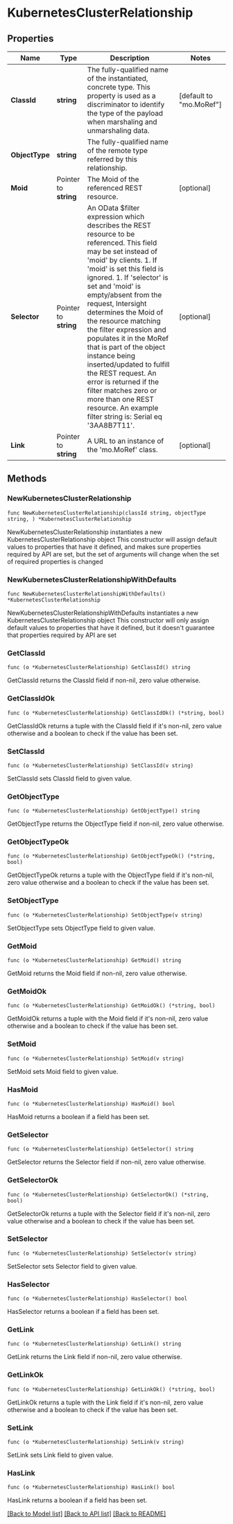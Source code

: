 # KubernetesClusterRelationship

## Properties

Name | Type | Description | Notes
------------ | ------------- | ------------- | -------------
**ClassId** | **string** | The fully-qualified name of the instantiated, concrete type. This property is used as a discriminator to identify the type of the payload when marshaling and unmarshaling data. | [default to "mo.MoRef"]
**ObjectType** | **string** | The fully-qualified name of the remote type referred by this relationship. | 
**Moid** | Pointer to **string** | The Moid of the referenced REST resource. | [optional] 
**Selector** | Pointer to **string** | An OData $filter expression which describes the REST resource to be referenced. This field may be set instead of &#39;moid&#39; by clients. 1. If &#39;moid&#39; is set this field is ignored. 1. If &#39;selector&#39; is set and &#39;moid&#39; is empty/absent from the request, Intersight determines the Moid of the resource matching the filter expression and populates it in the MoRef that is part of the object instance being inserted/updated to fulfill the REST request. An error is returned if the filter matches zero or more than one REST resource. An example filter string is: Serial eq &#39;3AA8B7T11&#39;. | [optional] 
**Link** | Pointer to **string** | A URL to an instance of the &#39;mo.MoRef&#39; class. | [optional] 

## Methods

### NewKubernetesClusterRelationship

`func NewKubernetesClusterRelationship(classId string, objectType string, ) *KubernetesClusterRelationship`

NewKubernetesClusterRelationship instantiates a new KubernetesClusterRelationship object
This constructor will assign default values to properties that have it defined,
and makes sure properties required by API are set, but the set of arguments
will change when the set of required properties is changed

### NewKubernetesClusterRelationshipWithDefaults

`func NewKubernetesClusterRelationshipWithDefaults() *KubernetesClusterRelationship`

NewKubernetesClusterRelationshipWithDefaults instantiates a new KubernetesClusterRelationship object
This constructor will only assign default values to properties that have it defined,
but it doesn't guarantee that properties required by API are set

### GetClassId

`func (o *KubernetesClusterRelationship) GetClassId() string`

GetClassId returns the ClassId field if non-nil, zero value otherwise.

### GetClassIdOk

`func (o *KubernetesClusterRelationship) GetClassIdOk() (*string, bool)`

GetClassIdOk returns a tuple with the ClassId field if it's non-nil, zero value otherwise
and a boolean to check if the value has been set.

### SetClassId

`func (o *KubernetesClusterRelationship) SetClassId(v string)`

SetClassId sets ClassId field to given value.


### GetObjectType

`func (o *KubernetesClusterRelationship) GetObjectType() string`

GetObjectType returns the ObjectType field if non-nil, zero value otherwise.

### GetObjectTypeOk

`func (o *KubernetesClusterRelationship) GetObjectTypeOk() (*string, bool)`

GetObjectTypeOk returns a tuple with the ObjectType field if it's non-nil, zero value otherwise
and a boolean to check if the value has been set.

### SetObjectType

`func (o *KubernetesClusterRelationship) SetObjectType(v string)`

SetObjectType sets ObjectType field to given value.


### GetMoid

`func (o *KubernetesClusterRelationship) GetMoid() string`

GetMoid returns the Moid field if non-nil, zero value otherwise.

### GetMoidOk

`func (o *KubernetesClusterRelationship) GetMoidOk() (*string, bool)`

GetMoidOk returns a tuple with the Moid field if it's non-nil, zero value otherwise
and a boolean to check if the value has been set.

### SetMoid

`func (o *KubernetesClusterRelationship) SetMoid(v string)`

SetMoid sets Moid field to given value.

### HasMoid

`func (o *KubernetesClusterRelationship) HasMoid() bool`

HasMoid returns a boolean if a field has been set.

### GetSelector

`func (o *KubernetesClusterRelationship) GetSelector() string`

GetSelector returns the Selector field if non-nil, zero value otherwise.

### GetSelectorOk

`func (o *KubernetesClusterRelationship) GetSelectorOk() (*string, bool)`

GetSelectorOk returns a tuple with the Selector field if it's non-nil, zero value otherwise
and a boolean to check if the value has been set.

### SetSelector

`func (o *KubernetesClusterRelationship) SetSelector(v string)`

SetSelector sets Selector field to given value.

### HasSelector

`func (o *KubernetesClusterRelationship) HasSelector() bool`

HasSelector returns a boolean if a field has been set.

### GetLink

`func (o *KubernetesClusterRelationship) GetLink() string`

GetLink returns the Link field if non-nil, zero value otherwise.

### GetLinkOk

`func (o *KubernetesClusterRelationship) GetLinkOk() (*string, bool)`

GetLinkOk returns a tuple with the Link field if it's non-nil, zero value otherwise
and a boolean to check if the value has been set.

### SetLink

`func (o *KubernetesClusterRelationship) SetLink(v string)`

SetLink sets Link field to given value.

### HasLink

`func (o *KubernetesClusterRelationship) HasLink() bool`

HasLink returns a boolean if a field has been set.


[[Back to Model list]](../README.md#documentation-for-models) [[Back to API list]](../README.md#documentation-for-api-endpoints) [[Back to README]](../README.md)


